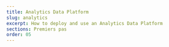 ```yaml
---
title: Analytics Data Platform
slug: analytics
excerpt: How to deploy and use an Analytics Data Platform
sections: Premiers pas
order: 05
---
```

